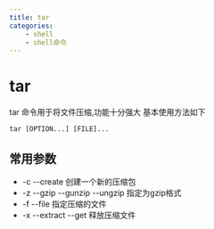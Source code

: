 ```yaml
---
title: tar
categories:
	- shell
	- shell命令
---
```

# tar

tar 命令用于将文件压缩,功能十分强大
基本使用方法如下

```shell
tar [OPTION...] [FILE]...
```

## 常用参数

* -c --create 创建一个新的压缩包
* -z --gzip --gunzip --ungzip 指定为gzip格式
* -f --file 指定压缩的文件
* -x --extract --get 释放压缩文件
